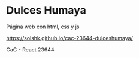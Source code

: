 # Dulces Humaya
Página web con html, css y js

https://solshk.github.io/cac-23644-dulceshumaya/

CaC - React 23644
